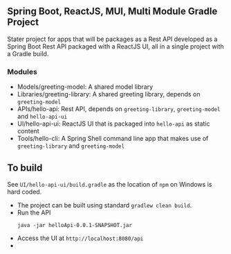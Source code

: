 ## Spring Boot, ReactJS, MUI, Multi Module Gradle Project

Stater project for apps that will be packages as a Rest API developed as a Spring Boot Rest API packaged with
a ReactJS UI, all in a single project with a Gradle build.

### Modules

* Models/greeting-model: A shared model library
* Libraries/greeting-library: A shared greeting library, depends on `greeting-model`
* APIs/hello-api: Rest API, depends on `greeting-library`, `greeting-model` and `hello-api-ui`
* UI/hello-api-ui: ReactJS UI that is packaged into `hello-api` as static content
* Tools/hello-cli: A Spring Shell command line app that makes use of `greeting-library` and `greeting-model`

## To build

See `UI/hello-api-ui/build.gradle` as the location of `npm` on Windows is hard coded.

* The project can be built using standard `gradlew clean build`.
* Run the API
  ```shell
  java -jar helloApi-0.0.1-SNAPSHOT.jar
  ```
* Access the UI at `http://localhost:8080/api`
* 